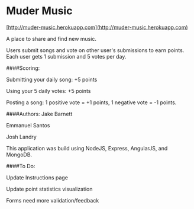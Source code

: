 # Muder Music

[http://muder-music.herokuapp.com](http://muder-music.herokuapp.com)

A place to share and find new music.

Users submit songs and vote on other user's submissions to earn points. Each user gets 1 submission and 5 votes per day.

####Scoring:

Submitting your daily song: +5 points


Using your 5 daily votes: +5 points


Posting a song:  1 positive vote = +1 points, 1 negative vote = -1 points.


####Authors:
Jake Barnett


Emmanuel Santos


Josh Landry


This application was build using NodeJS, Express, AngularJS, and MongoDB.


####To Do:

Update Instructions page


Update point statistics visualization


Forms need more validation/feedback
